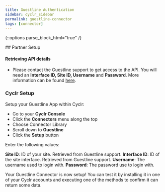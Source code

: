 ```yaml
---
title: Guestline Authentication
sidebar: cyclr_sidebar
permalink: guestline-connector
tags: [connector]
---
```

{::options parse_block_html="true" /}
<section class="card">
## Partner Setup

#### Retrieving API details
*    Please contact the Guestline support to get access to the API. You will need an **Interface ID, Site ID, Username** and **Password**. More information can be found [here](https://developers.guestline.com/doc/Vendor-on-boarding).

### Cyclr Setup

Setup your Guestline App within Cyclr:

*   Go to your **Cyclr Console**
*   Click the **Connectors** menu along the top
*   Choose Connector Library
*   Scroll down to **Guestline**
*   Click the **Setup** button

Enter the following values:

**Site ID**: ID of your site. Retrieved from Guestline support.
**Interface ID**: ID of the site interface. Retrieved from Guestline support.
**Username**: The username used to login with.
**Password**: The password use to login with.


Your Guestline Connector is now setup! You can test it by installing it in one of your Cyclr accounts and executing one of the methods to confirm it can return some data.

</section>
